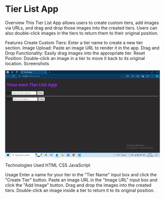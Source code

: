 # Tier List App


Overview
This Tier List App allows users to create custom tiers, add images via URLs, and drag and drop those images into the created tiers. Users can also double-click images in the tiers to return them to their original position.

Features
Create Custom Tiers: Enter a tier name to create a new tier section.
Image Upload: Paste an image URL to render it in the app.
Drag and Drop Functionality: Easily drag images into the appropriate tier.
Reset Position: Double-click an image in a tier to move it back to its original location.
Screenshots

![Screenshot](Images/1.png)



Technologies Used
HTML
CSS
JavaScript


Usage
Enter a name for your tier in the "Tier Name" input box and click the "Create Tier" button.
Paste an image URL in the "Image URL" input box and click the "Add Image" button.
Drag and drop the images into the created tiers.
Double-click an image inside a tier to return it to its original position.
